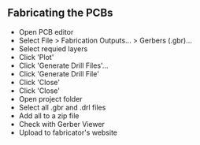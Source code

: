## Fabricating the PCBs

- Open PCB editor
- Select File > Fabrication Outputs... > Gerbers (.gbr)...
- Select requied layers
- Click 'Plot'
- Click 'Generate Drill Files'...
- Click 'Generate Drill File'
- Click 'Close'
- Click 'Close'
- Open project folder
- Select all .gbr and .drl files
- Add all to a zip file
- Check with Gerber Viewer
- Upload to fabricator's website